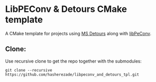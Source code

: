 # LibPEConv & Detours CMake template

A CMake template for projects using [MS Detours](https://github.com/microsoft/Detours) along with [libPeConv](https://github.com/hasherezade/libpeconv/).

Clone:
-
Use recursive clone to get the repo together with the submodules:

```console
git clone --recursive https://github.com/hasherezade/libpeconv_and_detours_tpl.git
```
